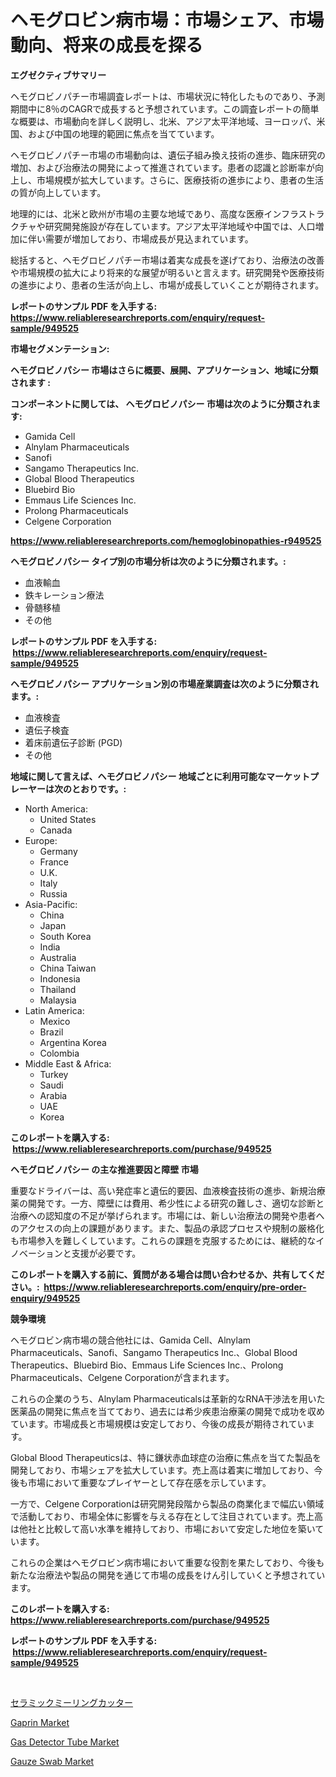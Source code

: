 <p><h1>ヘモグロビン病市場：市場シェア、市場動向、将来の成長を探る</h1></p><p><strong>エグゼクティブサマリー</strong></p>
<p><p>ヘモグロビノパチー市場調査レポートは、市場状況に特化したものであり、予測期間中に8％のCAGRで成長すると予想されています。この調査レポートの簡単な概要は、市場動向を詳しく説明し、北米、アジア太平洋地域、ヨーロッパ、米国、および中国の地理的範囲に焦点を当てています。</p><p>ヘモグロビノパチー市場の市場動向は、遺伝子組み換え技術の進歩、臨床研究の増加、および治療法の開発によって推進されています。患者の認識と診断率が向上し、市場規模が拡大しています。さらに、医療技術の進歩により、患者の生活の質が向上しています。</p><p>地理的には、北米と欧州が市場の主要な地域であり、高度な医療インフラストラクチャや研究開発施設が存在しています。アジア太平洋地域や中国では、人口増加に伴い需要が増加しており、市場成長が見込まれています。</p><p>総括すると、ヘモグロビノパチー市場は着実な成長を遂げており、治療法の改善や市場規模の拡大により将来的な展望が明るいと言えます。研究開発や医療技術の進歩により、患者の生活が向上し、市場が成長していくことが期待されます。</p></p>
<p><strong>レポートのサンプル PDF を入手する: <a href="https://www.reliableresearchreports.com/enquiry/request-sample/949525">https://www.reliableresearchreports.com/enquiry/request-sample/949525</a></strong></p>
<p><strong>市場セグメンテーション:</strong></p>
<p><strong> ヘモグロビノパシー 市場はさらに概要、展開、アプリケーション、地域に分類されます :</strong></p>
<p><strong>コンポーネントに関しては、 ヘモグロビノパシー 市場は次のように分類されます: &nbsp;</strong></p>
<p><ul><li>Gamida Cell</li><li>Alnylam Pharmaceuticals</li><li>Sanofi</li><li>Sangamo Therapeutics Inc.</li><li>Global Blood Therapeutics</li><li>Bluebird Bio</li><li>Emmaus Life Sciences Inc.</li><li>Prolong Pharmaceuticals</li><li>Celgene Corporation</li></ul></p>
<p><strong><a href="https://www.reliableresearchreports.com/hemoglobinopathies-r949525">https://www.reliableresearchreports.com/hemoglobinopathies-r949525</a></strong></p>
<p><strong> ヘモグロビノパシー タイプ別の市場分析は次のように分類されます。:</strong></p>
<p><ul><li>血液輸血</li><li>鉄キレーション療法</li><li>骨髄移植</li><li>その他</li></ul></p>
<p><strong>レポートのサンプル PDF を入手する: &nbsp;<a href="https://www.reliableresearchreports.com/enquiry/request-sample/949525">https://www.reliableresearchreports.com/enquiry/request-sample/949525</a></strong></p>
<p><strong> ヘモグロビノパシー アプリケーション別の市場産業調査は次のように分類されます。:</strong></p>
<p><ul><li>血液検査</li><li>遺伝子検査</li><li>着床前遺伝子診断 (PGD)</li><li>その他</li></ul></p>
<p><strong>地域に関して言えば、ヘモグロビノパシー 地域ごとに利用可能なマーケットプレーヤーは次のとおりです。:</strong></p>
<p><ul>
    <li>
        North America:
        <ul>
            <li>United States</li>
            <li>Canada</li>
        </ul>
    </li>
    <li>
        Europe:
        <ul>
            <li>Germany</li>
            <li>France</li>
            <li>U.K.</li>
            <li>Italy</li>
            <li>Russia</li>
        </ul>
    </li>
    <li>
        Asia-Pacific:
        <ul>
            <li>China</li>
            <li>Japan</li>
            <li>South Korea</li>
            <li>India</li>
            <li>Australia</li>
            <li>China Taiwan</li>
            <li>Indonesia</li>
            <li>Thailand</li>
            <li>Malaysia</li>
        </ul>
    </li>
    <li>
        Latin America:
        <ul>
            <li>Mexico</li>
            <li>Brazil</li>
            <li>Argentina Korea</li>
            <li>Colombia</li>
        </ul>
    </li>
    <li>
        Middle East & Africa:
        <ul>
            <li>Turkey</li>
            <li>Saudi</li>
            <li>Arabia</li>
            <li>UAE</li>
            <li>Korea</li>
        </ul>
    </li>
    </ul></p>
<p><strong>このレポートを購入する: &nbsp;<a href="https://www.reliableresearchreports.com/purchase/949525">https://www.reliableresearchreports.com/purchase/949525</a></strong></p>
<p><strong>ヘモグロビノパシー の主な推進要因と障壁 市場</strong></p>
<p><p>重要なドライバーは、高い発症率と遺伝的要因、血液検査技術の進歩、新規治療薬の開発です。一方、障壁には費用、希少性による研究の難しさ、適切な診断と治療への認知度の不足が挙げられます。市場には、新しい治療法の開発や患者へのアクセスの向上の課題があります。また、製品の承認プロセスや規制の厳格化も市場参入を難しくしています。これらの課題を克服するためには、継続的なイノベーションと支援が必要です。</p></p>
<p><strong>このレポートを購入する前に、質問がある場合は問い合わせるか、共有してください。:&nbsp; <a href="https://www.reliableresearchreports.com/enquiry/pre-order-enquiry/949525">https://www.reliableresearchreports.com/enquiry/pre-order-enquiry/949525</a></strong></p>
<p><strong>競争環境</strong></p>
<p><p>ヘモグロビン病市場の競合他社には、Gamida Cell、Alnylam Pharmaceuticals、Sanofi、Sangamo Therapeutics Inc.、Global Blood Therapeutics、Bluebird Bio、Emmaus Life Sciences Inc.、Prolong Pharmaceuticals、Celgene Corporationが含まれます。</p><p>これらの企業のうち、Alnylam Pharmaceuticalsは革新的なRNA干渉法を用いた医薬品の開発に焦点を当てており、過去には希少疾患治療薬の開発で成功を収めています。市場成長と市場規模は安定しており、今後の成長が期待されています。</p><p>Global Blood Therapeuticsは、特に鎌状赤血球症の治療に焦点を当てた製品を開発しており、市場シェアを拡大しています。売上高は着実に増加しており、今後も市場において重要なプレイヤーとして存在感を示しています。</p><p>一方で、Celgene Corporationは研究開発段階から製品の商業化まで幅広い領域で活動しており、市場全体に影響を与える存在として注目されています。売上高は他社と比較して高い水準を維持しており、市場において安定した地位を築いています。</p><p>これらの企業はヘモグロビン病市場において重要な役割を果たしており、今後も新たな治療法や製品の開発を通じて市場の成長をけん引していくと予想されています。</p></p>
<p><strong>このレポートを購入する: &nbsp; <a href="https://www.reliableresearchreports.com/purchase/949525">https://www.reliableresearchreports.com/purchase/949525</a></strong></p>
<p><strong>レポートのサンプル PDF を入手する: &nbsp;<a href="https://www.reliableresearchreports.com/enquiry/request-sample/949525">https://www.reliableresearchreports.com/enquiry/request-sample/949525</a></strong><strong></strong></p>
<p>&nbsp;</p>
<p><p><a href="https://github.com/mohamedbakry57/Market-Research-Report-List-3/blob/main/812931826020.md">セラミックミーリングカッター</a></p><p><a href="https://github.com/Sinjinluong3e0awx2m195k76/Market-Research-Report-List-2/blob/main/gaprin-market.md">Gaprin Market</a></p><p><a href="https://www.linkedin.com/pulse/gas-detector-tube-market-insights-players-forecast-till-2031-qwq6f?trackingId=61xMRCeu7yWUr9SJWajtyg%3D%3D">Gas Detector Tube Market</a></p><p><a href="https://www.linkedin.com/pulse/gauze-swab-market-challenges-opportunities-growth-drivers-major-fqhyf?trackingId=xkVOi7u9dgbgq6puTb4EQg%3D%3D">Gauze Swab Market</a></p></p>